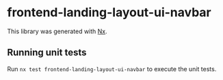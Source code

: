 # frontend-landing-layout-ui-navbar

This library was generated with [Nx](https://nx.dev).

## Running unit tests

Run `nx test frontend-landing-layout-ui-navbar` to execute the unit tests.
